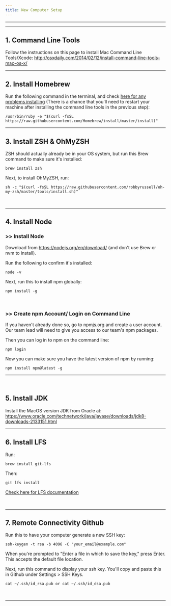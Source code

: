```yaml
---
title: New Computer Setup
---
```

<hr /><hr />

## 1. Command Line Tools

Follow the instructions on this page to install Mac Command Line Tools/Xcode: <http://osxdaily.com/2014/02/12/install-command-line-tools-mac-os-x/>

<hr />

## 2. Install Homebrew

Run the following command in the terminal, and check [here for any problems installing](https://brew.sh/) (There is a chance that you'll need to restart your machine after installing the command line tools in the previous step):

```
/usr/bin/ruby -e "$(curl -fsSL https://raw.githubusercontent.com/Homebrew/install/master/install)"
```

<hr />

## 3. Install ZSH & OhMyZSH

ZSH should actually already be in your OS system, but run this Brew command to make sure it's installed:

```
brew install zsh
```

Next, to install OhMyZSH, run:

```
sh -c "$(curl -fsSL https://raw.githubusercontent.com/robbyrussell/oh-my-zsh/master/tools/install.sh)"
```

<div>&nbsp;</div>

<hr />

## 4. Install Node

### \>> Install Node

Download from <https://nodejs.org/en/download/> (and don't use Brew or nvm to install).

Run the following to confirm it's installed:

```
node -v
```

Next, run this to install npm globally:

```
npm install -g
```



<div>&nbsp;</div>

### \>> Create npm Account/ Login on Command Line

If you haven't already done so, go to npmjs.org and create a user account. Our team lead will need to give you access to our team's npm packages.

Then you can log in to npm on the command line:

```
npm login
```

Now you can make sure you have the latest version of npm by running:

```
npm install npm@latest -g
```

<hr />

<div>&nbsp;</div>

## 5. Install JDK

Install the MacOS version JDK from Oracle at: <https://www.oracle.com/technetwork/java/javase/downloads/jdk8-downloads-2133151.html>

<hr />

## 6. Install LFS

Run:

```
brew install git-lfs
```

Then:

```
git lfs install
```

[Check here for LFS documentation](https://git-lfs.github.com/)

<div>&nbsp;</div>

<hr />

## 7. Remote Connectivity Github

Run this to have your computer generate a new SSH key:

```
ssh-keygen -t rsa -b 4096 -C "your_email@example.com"
```

When you're prompted to "Enter a file in which to save the key," press Enter. This accepts the default file location.

Next, run this command to display your ssh key. You'll copy and paste this in Github under Settings > SSH Keys.

```
cat ~/.ssh/id_rsa.pub or cat ~/.ssh/id_dsa.pub
```

<div>&nbsp;</div>

<hr />
